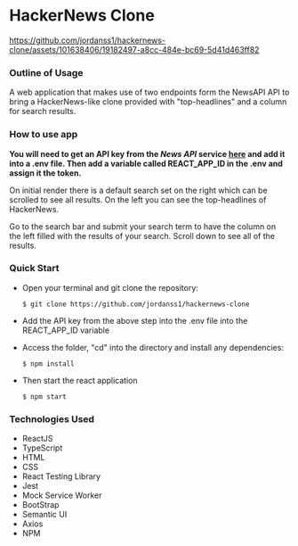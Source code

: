 <h1><b>HackerNews Clone</b></h1>



https://github.com/jordanss1/hackernews-clone/assets/101638406/19182497-a8cc-484e-bc69-5d41d463ff82



<h3><b>Outline of Usage</b></h3>

A web application that makes use of two endpoints form the NewsAPI API to bring a HackerNews-like clone provided with "top-headlines" and a column for search results.

<h3><b>How to use app</b></h3>

<b>You will need to get an API key from the <i>News API</i> service <a href="https://newsapi.org/register">here</a> and add it into a .env file. Then add a variable called REACT_APP_ID in the .env and assign it the token.</b>

On initial render there is a default search set on the right which can be scrolled to see all results. On the left you can see the top-headlines of HackerNews.

Go to the search bar and submit your search term to have the column on the left filled with the results of your search. Scroll down to see all of the results.

<h3><b>Quick Start</b></h3>

<ul>
   <li> Open your terminal and git clone the repository: </li>

    $ git clone https://github.com/jordanss1/hackernews-clone

<li>
   
   Add the API key from the above step into the .env file into the REACT_APP_ID variable
   
 </li> 
   
<li>
    Access the folder, "cd" into the directory and install any dependencies:

    $ npm install

</li>

<li>
    Then start the react application

    $ npm start

</li>

</ul>

<h3><b>Technologies Used</b></h3>
<ul>
   <li>ReactJS</li>
   <li>TypeScript</li>
   <li>HTML</li>
   <li>CSS</li>
   <li>React Testing Library</li>
   <li>Jest</li>
   <li>Mock Service Worker</li>
   <li>BootStrap</li>
   <li>Semantic UI</li>
   <li>Axios</li>
   <li>NPM</li>
</ul>
